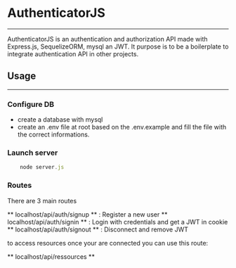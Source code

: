 # AuthenticatorJS
---
AuthenticatorJS is an authentication and authorization API made with Express.js, SequelizeORM, mysql an JWT. It purpose is to be a boilerplate to integrate authentication API in other projects.

## Usage
---
### Configure DB
- create a database with mysql
- create an .env file at root based on the .env.example and fill the file with the correct informations.

### Launch server
```js
    node server.js
```

### Routes
There are 3 main routes

** localhost/api/auth/signup ** : Register a new user
** localhost/api/auth/signin ** : Login with credentials and get a JWT in cookie
** localhost/api/auth/signout ** : Disconnect and remove JWT

to access resources once your are connected you can use this route:

** localhost/api/ressources **